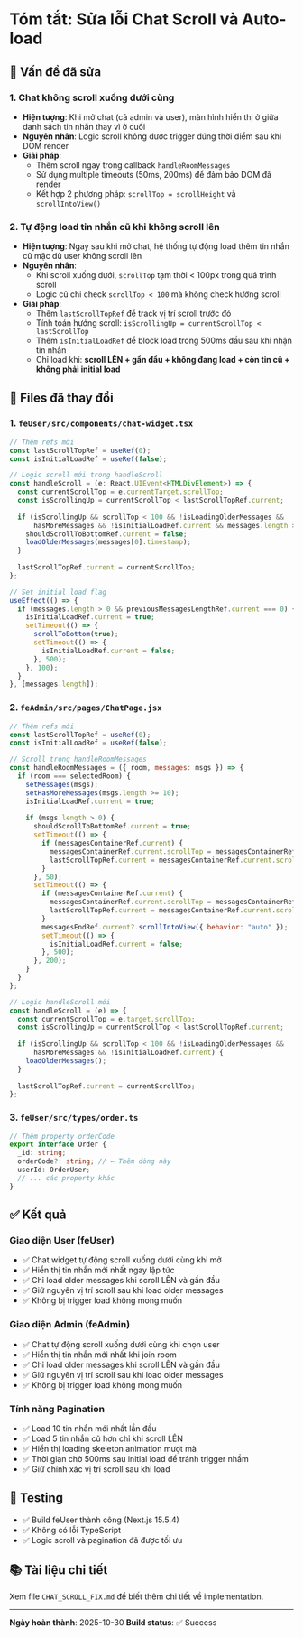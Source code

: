 # Tóm tắt: Sửa lỗi Chat Scroll và Auto-load

## 🎯 Vấn đề đã sửa

### 1. Chat không scroll xuống dưới cùng
- **Hiện tượng**: Khi mở chat (cả admin và user), màn hình hiển thị ở giữa danh sách tin nhắn thay vì ở cuối
- **Nguyên nhân**: Logic scroll không được trigger đúng thời điểm sau khi DOM render
- **Giải pháp**: 
  - Thêm scroll ngay trong callback `handleRoomMessages` 
  - Sử dụng multiple timeouts (50ms, 200ms) để đảm bảo DOM đã render
  - Kết hợp 2 phương pháp: `scrollTop = scrollHeight` và `scrollIntoView()`

### 2. Tự động load tin nhắn cũ khi không scroll lên
- **Hiện tượng**: Ngay sau khi mở chat, hệ thống tự động load thêm tin nhắn cũ mặc dù user không scroll lên
- **Nguyên nhân**: 
  - Khi scroll xuống dưới, `scrollTop` tạm thời < 100px trong quá trình scroll
  - Logic cũ chỉ check `scrollTop < 100` mà không check hướng scroll
- **Giải pháp**:
  - Thêm `lastScrollTopRef` để track vị trí scroll trước đó
  - Tính toán hướng scroll: `isScrollingUp = currentScrollTop < lastScrollTop`
  - Thêm `isInitialLoadRef` để block load trong 500ms đầu sau khi nhận tin nhắn
  - Chỉ load khi: **scroll LÊN + gần đầu + không đang load + còn tin cũ + không phải initial load**

## 📝 Files đã thay đổi

### 1. `feUser/src/components/chat-widget.tsx`
```typescript
// Thêm refs mới
const lastScrollTopRef = useRef(0);
const isInitialLoadRef = useRef(false);

// Logic scroll mới trong handleScroll
const handleScroll = (e: React.UIEvent<HTMLDivElement>) => {
  const currentScrollTop = e.currentTarget.scrollTop;
  const isScrollingUp = currentScrollTop < lastScrollTopRef.current;
  
  if (isScrollingUp && scrollTop < 100 && !isLoadingOlderMessages && 
      hasMoreMessages && !isInitialLoadRef.current && messages.length > 0) {
    shouldScrollToBottomRef.current = false;
    loadOlderMessages(messages[0].timestamp);
  }
  
  lastScrollTopRef.current = currentScrollTop;
};

// Set initial load flag
useEffect(() => {
  if (messages.length > 0 && previousMessagesLengthRef.current === 0) {
    isInitialLoadRef.current = true;
    setTimeout(() => {
      scrollToBottom(true);
      setTimeout(() => {
        isInitialLoadRef.current = false;
      }, 500);
    }, 100);
  }
}, [messages.length]);
```

### 2. `feAdmin/src/pages/ChatPage.jsx`
```javascript
// Thêm refs mới
const lastScrollTopRef = useRef(0);
const isInitialLoadRef = useRef(false);

// Scroll trong handleRoomMessages
const handleRoomMessages = ({ room, messages: msgs }) => {
  if (room === selectedRoom) {
    setMessages(msgs);
    setHasMoreMessages(msgs.length >= 10);
    isInitialLoadRef.current = true;
    
    if (msgs.length > 0) {
      shouldScrollToBottomRef.current = true;
      setTimeout(() => {
        if (messagesContainerRef.current) {
          messagesContainerRef.current.scrollTop = messagesContainerRef.current.scrollHeight;
          lastScrollTopRef.current = messagesContainerRef.current.scrollTop;
        }
      }, 50);
      setTimeout(() => {
        if (messagesContainerRef.current) {
          messagesContainerRef.current.scrollTop = messagesContainerRef.current.scrollHeight;
          lastScrollTopRef.current = messagesContainerRef.current.scrollTop;
        }
        messagesEndRef.current?.scrollIntoView({ behavior: "auto" });
        setTimeout(() => {
          isInitialLoadRef.current = false;
        }, 500);
      }, 200);
    }
  }
};

// Logic handleScroll mới
const handleScroll = (e) => {
  const currentScrollTop = e.target.scrollTop;
  const isScrollingUp = currentScrollTop < lastScrollTopRef.current;
  
  if (isScrollingUp && scrollTop < 100 && !isLoadingOlderMessages && 
      hasMoreMessages && !isInitialLoadRef.current) {
    loadOlderMessages();
  }
  
  lastScrollTopRef.current = currentScrollTop;
};
```

### 3. `feUser/src/types/order.ts`
```typescript
// Thêm property orderCode
export interface Order {
  _id: string;
  orderCode?: string; // ← Thêm dòng này
  userId: OrderUser;
  // ... các property khác
}
```

## ✅ Kết quả

### Giao diện User (feUser)
- ✅ Chat widget tự động scroll xuống dưới cùng khi mở
- ✅ Hiển thị tin nhắn mới nhất ngay lập tức  
- ✅ Chỉ load older messages khi scroll LÊN và gần đầu
- ✅ Giữ nguyên vị trí scroll sau khi load older messages
- ✅ Không bị trigger load không mong muốn

### Giao diện Admin (feAdmin)
- ✅ Chat tự động scroll xuống dưới cùng khi chọn user
- ✅ Hiển thị tin nhắn mới nhất khi join room
- ✅ Chỉ load older messages khi scroll LÊN và gần đầu
- ✅ Giữ nguyên vị trí scroll sau khi load older messages
- ✅ Không bị trigger load không mong muốn

### Tính năng Pagination
- ✅ Load 10 tin nhắn mới nhất lần đầu
- ✅ Load 5 tin nhắn cũ hơn chỉ khi scroll LÊN
- ✅ Hiển thị loading skeleton animation mượt mà
- ✅ Thời gian chờ 500ms sau initial load để tránh trigger nhầm
- ✅ Giữ chính xác vị trí scroll sau khi load

## 🧪 Testing
- ✅ Build feUser thành công (Next.js 15.5.4)
- ✅ Không có lỗi TypeScript
- ✅ Logic scroll và pagination đã được tối ưu

## 📚 Tài liệu chi tiết
Xem file `CHAT_SCROLL_FIX.md` để biết thêm chi tiết về implementation.

---
**Ngày hoàn thành**: 2025-10-30
**Build status**: ✅ Success
